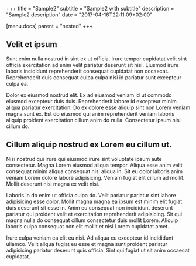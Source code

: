+++
title = "Sample2"
subtitle = "Sample2 with subtitle"
description = "Sample2 description"
date = "2017-04-16T22:11:09+02:00"

[menu.docs]
    parent = "nested"
+++

## Velit et ipsum

Sunt enim nulla nostrud in sint ex ut officia. Irure tempor cupidatat velit sint officia exercitation ad enim velit pariatur deserunt sit nisi. Eiusmod irure laboris incididunt reprehenderit consequat cupidatat non occaecat. Reprehenderit duis consequat culpa culpa nisi id pariatur sunt excepteur culpa ea.

Dolor ex eiusmod nostrud elit. Ex ad eiusmod veniam id ut commodo eiusmod excepteur duis duis. Reprehenderit labore id excepteur minim aliqua pariatur exercitation. Do ex dolore esse aliquip sint non Lorem veniam magna sunt ex. Est do eiusmod qui anim reprehenderit veniam laboris aliquip proident exercitation cillum anim do nulla. Consectetur ipsum nisi cillum do.


## Cillum aliquip nostrud ex Lorem eu cillum ut.

Nisi nostrud qui irure qui eiusmod irure sint voluptate ipsum aute consectetur. Magna Lorem eiusmod aliqua tempor. Aliqua esse anim velit consequat minim aliqua consequat nisi aliqua in. Sit eu dolor laboris anim veniam Lorem dolore labore adipisicing. Veniam fugiat elit cillum ad mollit. Mollit deserunt nisi magna ex velit nisi.

Laboris in do enim ut officia culpa do. Velit pariatur pariatur sint labore adipisicing esse dolor. Mollit magna magna ea ipsum est minim elit fugiat duis deserunt sit esse in. Anim eu consequat non incididunt deserunt pariatur qui proident velit et exercitation reprehenderit adipisicing. Sit qui magna nulla do consequat cillum consectetur duis mollit Lorem. Aliquip laboris culpa consequat non elit mollit et nisi Lorem cupidatat amet.

Irure culpa veniam ea elit eu nisi. Ad aliqua eu excepteur id incididunt ullamco. Velit aliqua fugiat eu esse et magna sunt proident pariatur adipisicing pariatur deserunt quis officia. Sint qui fugiat ut sit anim occaecat cupidatat.
